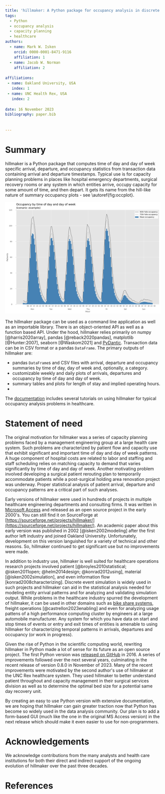 ```yaml
---
title: 'hillmaker: A Python package for occupancy analysis in discrete entity flow systems'
tags:
  - Python
  - occupancy analysis
  - capacity planning
  - healthcare
authors:
  - name: Mark W. Isken
    orcid: 0000-0001-8471-9116
    affiliation: 1
  - name: Jacob W. Norman
    affiliation: 2

affiliations:
 - name: Oakland University, USA
   index: 1
 - name: UNC Health Rex, USA
   index: 2

date: 16 November 2023
bibliography: paper.bib


---
```


# Summary

hillmaker is a Python package that computes time of day and day of week specific arrival, departure, and 
occupancy statistics from 
transaction data containing arrival and departure timestamps. Typical use is for capacity planning problems in 
places like hospital emergency departments, surgical recovery rooms or any system in which entities arrive, 
occupy capacity for some amount of time, and then depart. It gets its name from the hill-like nature of 
summary occupancy plots - see \autoref{fig:occplot}.

![Weekly occupancy plot.\label{fig:occplot}](example1_occupancy_week.png)

The hillmaker package can be used as a command line application as well as an importable library. There is an object-oriented API
as well as a function based API. Under the hood, hillmaker relies primarily on numpy [@harris2020array], pandas [@reback2020pandas], 
matplotlib [@Hunter:2007], seaborn [@Waskom2021] and [PyDantic](https://docs.pydantic.dev/latest/).
Transaction data can be in CSV format or a pandas `DataFrame`. The primary outputs of hillmaker are:

- pandas `DataFrame`s and CSV files with arrival, departure and occupancy summaries by time of day, day of week and, optionally, a category.
- customizable weekly and daily plots of arrivals, departures and occupancy by time of day and day of week.
- summary tables and plots for length of stay and implied operating hours.
- 
The [documentation](https://hillmaker.readthedocs.io/en/latest/intro.html) includes several tutorials on using hillmaker for typical occupancy analysis problems in healthcare.

# Statement of need

The original motivation for hillmaker was a series of capacity planning problems faced by a management 
engineering group at a large health care system. Such
problems are characterized by patient flow and capacity
use that exhibit significant and important time of day and day of week patterns. A huge component of hospital costs 
are related to labor and staffing and staff
scheduling relies on matching capacity to demand that varies significantly by time of day and day of week. Another motivating problem
involved developing a surgical patient rerouting plan to temporarily accommodate patients while a post-surgical holding area
renovation project was underway.  Proper statistical
analysis of patient arrival, departure and occupancy patterns are a critical part of such analyses.

Early versions of hillmaker were used in hundreds of projects in multiple healthcare engineering departments and consulting firms. It
was written in [Microsoft Access](https://www.microsoft.com/en-us/microsoft-365/access) and released as an open source project in the early 2000's. You can still find it
on SourceForge at [https://sourceforge.net/projects/hillmaker/](https://sourceforge.net/projects/hillmaker/). An
academic paper about this early version was published in 2002 [@isken2002modeling] after the first author left industry
and joined Oakland University. Unfortunately, development on this version languished for a variety of
technical and other reasons. So, hillmaker continued to get significant use but no improvements were made.

In addition to industry use, hillmaker is well suited for healthcare operations research projects involved patient 
[@broyles2010statistical; @isken2011open; @helm2014design; @konrad2012using], material [@isken2002simulation],
and even information flow [konrad2008characterizing]. Discrete event
simulation is widely used in such projects and hillmaker can aid in the statistical analysis needed for modeling
entity arrival patterns and for analyzing and validating simulation output. While problems in the healthcare industry spurred 
the development of hillmaker, it can be used in other domains such as [bike share systems](https://bitsofanalytics.org/posts/basic-usage-cycleshare/basic_usage_cycleshare),
freight operations [@castrellon2023enabling] and even for analyzing usage pattens of a high performance computing cluster by engineers at a large automobile manufacturer. 
Any system for which you have data on start and stop times of events or entry and exit times of entities is 
amenable to using hillmaker for characterizing temporal patterns in arrivals, departures and occupancy (or work in progress).

Given the rise of Python
in the scientific computing world, rewriting hillmaker in Python made a lot of sense for its future as an open source
project. The first Python version was [released on GitHub](https://github.com/misken/hillmaker/) in 2016. A series of
improvements followed over the next several years, culminating in the recent release of version 0.8.0 in November
of 2023. Many of the recent improvements were motivated by the second author's use of hillmaker at the UNC Rex 
healthcare system. They used hillmaker to better understand patient throughout and capacity management in their surgical services division as
well as to determine the optimal bed size for a potential same day recovery unit.

By creating an easy to use Python version with extensive documentation, we are hoping that hillmaker can gain 
greater traction now that Python has become so widely used in the data analysis community.
Our plan is to add a form-based GUI (much like the one in the original MS Access version) in the next 
release which should make it even easier to use for non-programmers.

# Acknowledgements

We acknowledge contributions from the many analysts and health care institutions for both their direct and
indirect support of the ongoing evolution of hillmaker over the past three decades.  

# References